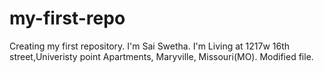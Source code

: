 # my-first-repo
Creating my first repository. I'm Sai Swetha. I'm Living at 1217w 16th street,Univeristy point Apartments, Maryville, Missouri(MO).
Modified file.
